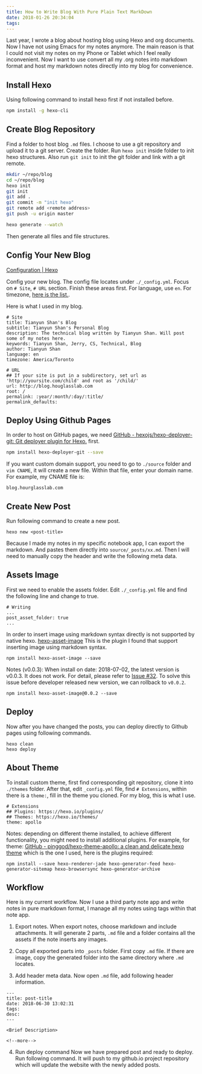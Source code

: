 ```yaml
---
title: How to Write Blog With Pure Plain Text MarkDown
date: 2018-01-26 20:34:04
tags:
---
```


Last year, I wrote a blog about hosting blog using Hexo and org documents. Now I have not using Emacs for my notes anymore. The main reason is that I could not visit my notes on my Phone or Tablet which I feel really inconvenient. Now I want to use convert all my .org notes into markdown format and host my markdown notes directly into my blog for convenience.

<!--more-->

## Install Hexo
Using following command to install hexo first if not installed before.
``` bash
npm install -g hexo-cli
```

## Create Blog Repository
Find a folder to host blog `.md` files. I choose to use a git repository and upload it to a git server. Create the folder. Run `hexo init` inside folder to init hexo structures. Also run `git init` to init the git folder and link with a git remote.

``` bash
mkdir ~/repo/blog
cd ~/repo/blog
hexo init
git init
git add .
git commit -m "init hexo"
git remote add <remote address>
git push -u origin master

hexo generate --watch
```

Then generate all files and file structures.

## Config Your New Blog
[Configuration | Hexo](https://hexo.io/docs/configuration.html)

Config your new blog. The config file locates under `./_config.yml`. Focus on `# Site`, `# URL` section. Finish these areas first. For language, use `en`. For timezone, [here is the list.](https://en.wikipedia.org/wiki/List_of_tz_database_time_zones).

Here is what I used in my blog.

```
# Site
title: Tianyun Shan's Blog
subtitle: Tianyun Shan's Personal Blog
description: The technical blog written by Tianyun Shan. Will post some of my notes here.
keywords: Tianyun Shan, Jerry, CS, Technical, Blog
author: Tianyun Shan
language: en
timezone: America/Toronto

# URL
## If your site is put in a subdirectory, set url as 'http://yoursite.com/child' and root as '/child/'
url: http://blog.houglasslab.com
root: /
permalink: :year/:month/:day/:title/
permalink_defaults:
```

## Deploy Using Github Pages
In order to host on GitHub pages, we need [GitHub - hexojs/hexo-deployer-git: Git deployer plugin for Hexo.](https://github.com/hexojs/hexo-deployer-git) first.

``` bash
npm install hexo-deployer-git --save
```

If you want custom domain support, you need to go to `./source` folder and `vim CNAME`, it will create a new file. Within that file, enter your domain name. For example, my CNAME file is:
```
blog.hourglasslab.com
```

## Create New Post
Run following command to create a new post.

```
hexo new <post-title>
```

Because I made my notes in my specific notebook app, I can export the markdown. And pastes them directly into `source/_posts/xx.md`. Then I will need to manually copy the header and write the following meta data.

## Assets Image
First we need to enable the assets folder.  Edit  `./_config.yml` file and find the following line and change to true.

```
# Writing
...
post_asset_folder: true
...
```

In order to insert image using markdown syntax directly is not supported by native hexo. [hexo-asset-image](https://github.com/CodeFalling/hexo-asset-image) This is the plugin I found that support inserting image using markdown syntax.

```
npm install hexo-asset-image --save
```

Notes (v0.0.3): When install on date: 2018-07-02, the latest version is v0.0.3. It does not work. For detail, please refer to [Issue #32](https://github.com/CodeFalling/hexo-asset-image/issues/32).  To solve this issue before developer released new version, we can rollback to `v0.0.2`.

```
npm install hexo-asset-image@0.0.2 --save
```

## Deploy
Now after you have changed the posts, you can deploy directly to Github pages using following commands.

```
hexo clean
hexo deploy
```

## About Theme
To install custom theme, first find corresponding git repository, clone it into `./themes` folder. After that, edit `_config.yml` file, find `# Extensions`, within there is a `theme:`, fill in the theme you cloned. For my blog, this is what I use.

```
# Extensions
## Plugins: https://hexo.io/plugins/
## Themes: https://hexo.io/themes/
theme: apollo
```

Notes: depending on different theme installed, to achieve different functionality, you might need to install additional plugins. For example, for theme: [GitHub - pinggod/hexo-theme-apollo: a clean and delicate hexo theme](https://github.com/pinggod/hexo-theme-apollo) which is the one I used, here is the plugins required:

```
npm install --save hexo-renderer-jade hexo-generator-feed hexo-generator-sitemap hexo-browsersync hexo-generator-archive
```

## Workflow
Here is my current workflow. Now I use a third party note app and write notes in pure markdown format, I manage all my notes using tags within that note app.

1. Export notes.
When export notes, choose markdown and include attachments. It will generate 2 parts, `.md` file and a folder contains all the assets if the note inserts any images.

2. Copy all exported parts into `_posts` folder.
First copy `.md` file. If there are image, copy the generated folder into the same directory where `.md` locates.

3. Add header meta data.
Now open `.md` file, add following header information.
```
---
title: post-title
date: 2018-06-30 13:02:31
tags:
desc:
---

<Brief Description>

<!--more-->
```

4. Run deploy command
Now we have prepared post and ready to deploy. Run following command. It will push to my github.io project repository which will update the website with the newly added posts.
